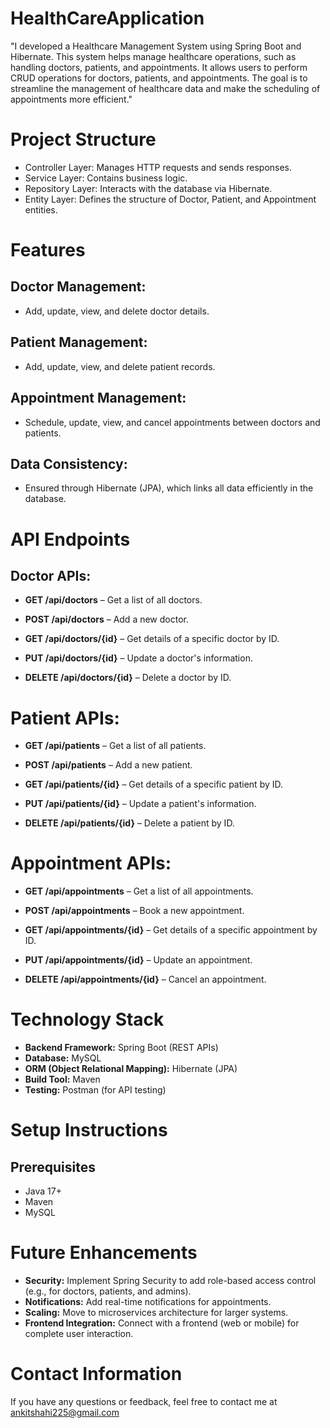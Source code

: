# HealthCareApplication
 "I developed a Healthcare Management System using Spring Boot and Hibernate. This system helps manage healthcare operations, such as handling doctors, patients, and appointments. It allows users to perform CRUD operations for doctors, patients, and appointments. The goal is to streamline the management of healthcare data and make the scheduling of appointments more efficient."



# Project Structure

* Controller Layer: Manages HTTP requests and sends responses.
* Service Layer: Contains business logic.
* Repository Layer: Interacts with the database via Hibernate.
* Entity Layer: Defines the structure of Doctor, Patient, and Appointment entities.

# **Features**

## Doctor Management:

* Add, update, view, and delete doctor details.

## Patient Management:

* Add, update, view, and delete patient records.

## Appointment Management:

* Schedule, update, view, and cancel appointments between doctors and patients.

## Data Consistency:

* Ensured through Hibernate (JPA), which links all data efficiently in the database.


# **API Endpoints**

##  Doctor APIs:

* **GET /api/doctors** – Get a list of all doctors.

* **POST /api/doctors** – Add a new doctor.

* **GET /api/doctors/{id}** – Get details of a specific doctor by ID.

* **PUT /api/doctors/{id}** – Update a doctor's information.

* **DELETE /api/doctors/{id}** – Delete a doctor by ID.

# **Patient APIs:**

* **GET /api/patients** – Get a list of all patients.

* **POST /api/patients** – Add a new patient.

* **GET /api/patients/{id}** – Get details of a specific patient by ID.

* **PUT /api/patients/{id}** – Update a patient's information.

* **DELETE /api/patients/{id}** – Delete a patient by ID.

# **Appointment APIs:**

* **GET /api/appointments** – Get a list of all appointments.

* **POST /api/appointments** – Book a new appointment.

* **GET /api/appointments/{id}** – Get details of a specific appointment by ID.

* **PUT /api/appointments/{id}** – Update an appointment.

* **DELETE /api/appointments/{id}** – Cancel an appointment.

# Technology Stack

* **Backend Framework:** Spring Boot (REST APIs)
* **Database:** MySQL
* **ORM (Object Relational Mapping):** Hibernate (JPA)
* **Build Tool:** Maven
* **Testing:** Postman (for API testing)


# Setup Instructions

## Prerequisites

* Java 17+
* Maven
* MySQL


# Future Enhancements
* **Security:** Implement Spring Security to add role-based access control (e.g., for doctors, patients, and admins).
* **Notifications:** Add real-time notifications for appointments.
* **Scaling:** Move to microservices architecture for larger systems.
* **Frontend Integration:** Connect with a frontend (web or mobile) for complete user interaction.

# **Contact Information**

If you have any questions or feedback, feel 
free to contact me at ankitshahi225@gmail.com
